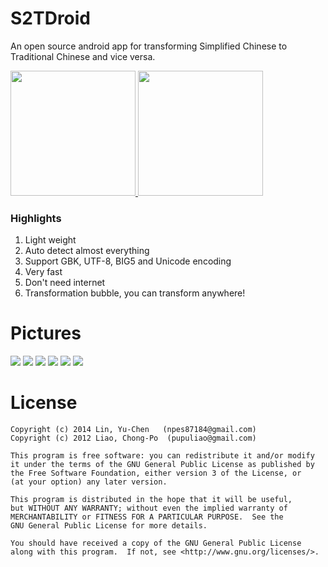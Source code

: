 S2TDroid
========
An open source android app for transforming Simplified Chinese to Traditional Chinese and vice versa.

<a href="https://f-droid.org/packages/com.npes87184.s2tdroid.donate">
    <img src="https://fdroid.gitlab.io/artwork/badge/get-it-on.png" width="200">
</a>
<a href="https://play.google.com/store/apps/details?id=com.npes87184.s2tdroid.donate">
    <img src="https://play.google.com/intl/en_gb/badges/images/generic/en_badge_web_generic.png" width="200">
</a>

### Highlights

1. Light weight
2. Auto detect almost everything
3. Support GBK, UTF-8, BIG5 and Unicode encoding
4. Very fast
5. Don't need internet
6. Transformation bubble, you can transform anywhere!

Pictures
========
<img src="https://lh3.googleusercontent.com/LkKrxcEImSnGHa7ixWwTs2YUBTKLNmzix2_C05O8eWyRvBm_28CyB56w90xf7lMTNA=w1864-h947-rw">

<img src="https://lh3.googleusercontent.com/Ijahh401M_z1a7nsoNbXJdq1wxVL2r7lQvSuCHSBugWCON-wCp9evV2TRpsk1oo0IfI=w1864-h947-rw">

<img src="http://truth.bahamut.com.tw/s01/201508/c25f40b8d870e3c74f116d1a4935762a.PNG">

<img src="http://truth.bahamut.com.tw/s01/201508/5e5f75926c11df8a03f940b26f794d51.PNG">

<img src="https://lh3.googleusercontent.com/jq1MVoRoy2Jr2gAbyWn928XRo33inJoZweWmRociaRqGlv28YMGGGZ0TS4NG8b_zkak=w1864-h947-rw">

<img src="https://lh3.googleusercontent.com/dqE-AlHL-W-fnDq2Zeb-EyScFncQIy3KzEnztMpgtQzfUtM4EyCXGvjEOmNA_aviwbY=w1864-h947-rw">

License
========
    Copyright (c) 2014 Lin, Yu-Chen   (npes87184@gmail.com)
    Copyright (c) 2012 Liao, Chong-Po  (pupuliao@gmail.com)

    This program is free software: you can redistribute it and/or modify
    it under the terms of the GNU General Public License as published by
    the Free Software Foundation, either version 3 of the License, or
    (at your option) any later version.

    This program is distributed in the hope that it will be useful,
    but WITHOUT ANY WARRANTY; without even the implied warranty of
    MERCHANTABILITY or FITNESS FOR A PARTICULAR PURPOSE.  See the
    GNU General Public License for more details.

    You should have received a copy of the GNU General Public License
    along with this program.  If not, see <http://www.gnu.org/licenses/>.

